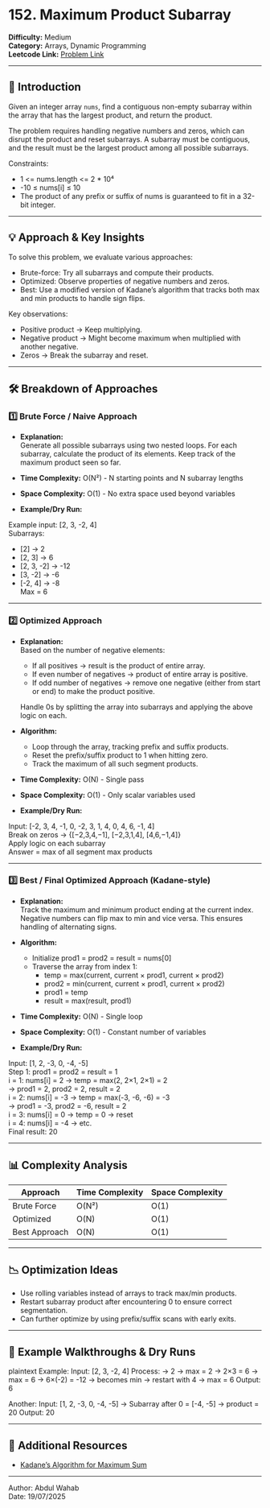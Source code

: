 # 152. Maximum Product Subarray

**Difficulty:** Medium  
**Category:** Arrays, Dynamic Programming  
**Leetcode Link:** [Problem Link](https://leetcode.com/problems/maximum-product-subarray/)

---

## 📝 Introduction

Given an integer array `nums`, find a contiguous non-empty subarray within the array that has the largest product, and return the product.

The problem requires handling negative numbers and zeros, which can disrupt the product and reset subarrays. A subarray must be contiguous, and the result must be the largest product among all possible subarrays.

Constraints:
- 1 <= nums.length <= 2 * 10⁴  
- -10 ≤ nums[i] ≤ 10  
- The product of any prefix or suffix of nums is guaranteed to fit in a 32-bit integer.

---

## 💡 Approach & Key Insights

To solve this problem, we evaluate various approaches:

- Brute-force: Try all subarrays and compute their products.
- Optimized: Observe properties of negative numbers and zeros.
- Best: Use a modified version of Kadane’s algorithm that tracks both max and min products to handle sign flips.

Key observations:
- Positive product → Keep multiplying.
- Negative product → Might become maximum when multiplied with another negative.
- Zeros → Break the subarray and reset.

---

## 🛠️ Breakdown of Approaches

### 1️⃣ Brute Force / Naive Approach

- **Explanation:**  
  Generate all possible subarrays using two nested loops. For each subarray, calculate the product of its elements. Keep track of the maximum product seen so far.

- **Time Complexity:** O(N²) - N starting points and N subarray lengths  
- **Space Complexity:** O(1) - No extra space used beyond variables

- **Example/Dry Run:**

Example input: [2, 3, -2, 4]  
Subarrays:
- [2] → 2
- [2, 3] → 6
- [2, 3, -2] → -12
- [3, -2] → -6
- [-2, 4] → -8  
Max = 6

---

### 2️⃣ Optimized Approach

- **Explanation:**  
  Based on the number of negative elements:
  - If all positives → result is the product of entire array.
  - If even number of negatives → product of entire array is positive.
  - If odd number of negatives → remove one negative (either from start or end) to make the product positive.

  Handle 0s by splitting the array into subarrays and applying the above logic on each.

- **Algorithm:**
  - Loop through the array, tracking prefix and suffix products.
  - Reset the prefix/suffix product to 1 when hitting zero.
  - Track the maximum of all such segment products.

- **Time Complexity:** O(N) - Single pass  
- **Space Complexity:** O(1) - Only scalar variables used

- **Example/Dry Run:**

Input: [-2, 3, 4, -1, 0, -2, 3, 1, 4, 0, 4, 6, -1, 4]  
Break on zeros → {[−2,3,4,−1], [−2,3,1,4], [4,6,−1,4]}  
Apply logic on each subarray  
Answer = max of all segment max products

---

### 3️⃣ Best / Final Optimized Approach (Kadane-style)

- **Explanation:**  
  Track the maximum and minimum product ending at the current index. Negative numbers can flip max to min and vice versa. This ensures handling of alternating signs.

- **Algorithm:**
  - Initialize prod1 = prod2 = result = nums[0]
  - Traverse the array from index 1:
    - temp = max(current, current × prod1, current × prod2)
    - prod2 = min(current, current × prod1, current × prod2)
    - prod1 = temp
    - result = max(result, prod1)

- **Time Complexity:** O(N) - Single loop  
- **Space Complexity:** O(1) - Constant number of variables

- **Example/Dry Run:**

Input: [1, 2, -3, 0, -4, -5]  
Step 1: prod1 = prod2 = result = 1  
i = 1: nums[i] = 2 → temp = max(2, 2×1, 2×1) = 2  
→ prod1 = 2, prod2 = 2, result = 2  
i = 2: nums[i] = -3 → temp = max(-3, -6, -6) = -3  
→ prod1 = -3, prod2 = -6, result = 2  
i = 3: nums[i] = 0 → temp = 0 → reset  
i = 4: nums[i] = -4 → etc.  
Final result: 20

---

## 📊 Complexity Analysis

| Approach      | Time Complexity | Space Complexity |
| ------------- | --------------- | ---------------- |
| Brute Force   | O(N²)           | O(1)             |
| Optimized     | O(N)            | O(1)             |
| Best Approach | O(N)            | O(1)             |

---

## 📉 Optimization Ideas

- Use rolling variables instead of arrays to track max/min products.
- Restart subarray product after encountering 0 to ensure correct segmentation.
- Can further optimize by using prefix/suffix scans with early exits.

---

## 📌 Example Walkthroughs & Dry Runs

plaintext
Example:
Input: [2, 3, -2, 4]
Process:
→ 2 → max = 2
→ 2×3 = 6 → max = 6
→ 6×(-2) = -12 → becomes min
→ restart with 4 → max = 6
Output: 6

Another:
Input: [1, 2, -3, 0, -4, -5]
→ Subarray after 0 = [-4, -5] → product = 20
Output: 20

---

## 🔗 Additional Resources

- [Kadane’s Algorithm for Maximum Sum](https://en.wikipedia.org/wiki/Maximum_subarray_problem)

---

Author: Abdul Wahab  
Date: 19/07/2025
